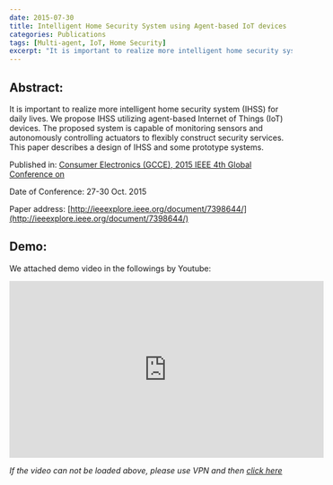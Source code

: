 ```yaml
---
date: 2015-07-30
title: Intelligent Home Security System using Agent-based IoT devices
categories: Publications
tags: [Multi-agent, IoT, Home Security]
excerpt: "It is important to realize more intelligent home security system (IHSS) for daily lives. We propose IHSS utilizing agent-based Internet of Things (IoT) devices. The proposed system is capable of monitoring sensors and autonomously controlling actuators to flexibly construct security services. This paper describes a design of IHSS and some prototype systems."
---
```


## Abstract:

It is important to realize more intelligent home security system (IHSS) for daily lives. We propose IHSS utilizing agent-based Internet of Things (IoT) devices. The proposed system is capable of monitoring sensors and autonomously controlling actuators to flexibly construct security services. This paper describes a design of IHSS and some prototype systems.

Published in: [Consumer Electronics (GCCE), 2015 IEEE 4th Global Conference on](http://ieeexplore.ieee.org/document/7398644/)

Date of Conference: 27-30 Oct. 2015

Paper address: [http://ieeexplore.ieee.org/document/7398644/](http://ieeexplore.ieee.org/document/7398644/)

## Demo:

We attached demo video in the followings by Youtube:

<iframe width="560" height="315" src="https://www.youtube.com/embed/srkbiAXSQak" frameborder="0" allowfullscreen></iframe>

*If the video can not be loaded above, please use VPN and then  [click here](https://www.youtube.com/watch?v=srkbiAXSQak)*